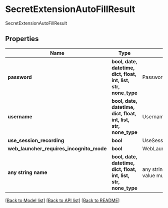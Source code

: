 # SecretExtensionAutoFillResult

SecretExtensionAutoFillResult

## Properties
Name | Type | Description | Notes
------------ | ------------- | ------------- | -------------
**password** | **bool, date, datetime, dict, float, int, list, str, none_type** | Password | [optional] 
**username** | **bool, date, datetime, dict, float, int, list, str, none_type** | Username | [optional] 
**use_session_recording** | **bool** | UseSessionRecording | [optional] 
**web_launcher_requires_incognito_mode** | **bool** | WebLauncherRequiresIncognitoMode | [optional] 
**any string name** | **bool, date, datetime, dict, float, int, list, str, none_type** | any string name can be used but the value must be the correct type | [optional]

[[Back to Model list]](../README.md#documentation-for-models) [[Back to API list]](../README.md#documentation-for-api-endpoints) [[Back to README]](../README.md)


